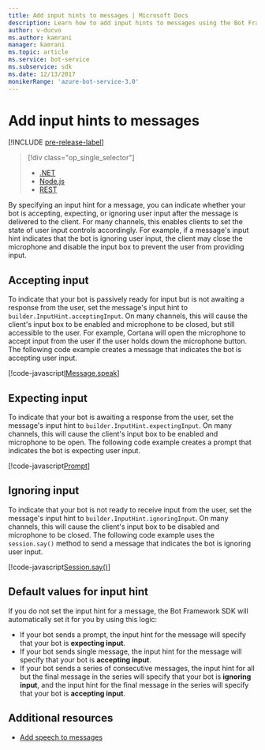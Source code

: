 ```yaml
---
title: Add input hints to messages | Microsoft Docs
description: Learn how to add input hints to messages using the Bot Framework SDK for .NET.
author: v-ducvo
ms.author: kamrani
manager: kamrani
ms.topic: article
ms.service: bot-service
ms.subservice: sdk
ms.date: 12/13/2017
monikerRange: 'azure-bot-service-3.0'
---
```


# Add input hints to messages

[!INCLUDE [pre-release-label](../includes/pre-release-label-v3.md)]

> [!div class="op_single_selector"]
> - [.NET](../dotnet/bot-builder-dotnet-add-input-hints.md)
> - [Node.js](../nodejs/bot-builder-nodejs-send-input-hints.md)
> - [REST](../rest-api/bot-framework-rest-connector-add-input-hints.md)

By specifying an input hint for a message, you can indicate whether your bot is accepting, expecting, or ignoring user input after the message is delivered to the client. For many channels, this enables clients to set the state of user input controls accordingly. For example, if a message's input hint indicates that the bot is ignoring user input, the client may close the microphone and disable the input box to prevent the user from providing input.

## Accepting input

To indicate that your bot is passively ready for input but is not awaiting a response from the user, set the message's input hint to `builder.InputHint.acceptingInput`. On many channels, this will cause the client's input box to be enabled and microphone to be closed, but still accessible to the user. For example, Cortana will open the microphone to accept input from the user if the user holds down the microphone button. The following code example creates a message that indicates the bot is accepting user input.

[!code-javascript[IMessage.speak](../includes/code/node-input-hints.js#InputHintAcceptingInput)]

## Expecting input

To indicate that your bot is awaiting a response from the user, set the message's input hint to `builder.InputHint.expectingInput`. On many channels, this will cause the client's input box to be enabled and microphone to be open. The following code example creates a prompt that indicates the bot is expecting user input.

[!code-javascript[Prompt](../includes/code/node-input-hints.js#InputHintExpectingInput)]

## Ignoring input

To indicate that your bot is not ready to receive input from the user, set the message's input hint to `builder.InputHint.ignoringInput`. 
On many channels, this will cause the client's input box to be disabled and microphone to be closed. The following code example uses the `session.say()` method to send a message that indicates the bot is ignoring user input.

[!code-javascript[Session.say()](../includes/code/node-input-hints.js#InputHintIgnoringInput)]

## Default values for input hint

If you do not set the input hint for a message, the Bot Framework SDK will automatically set it for you by using this logic: 

- If your bot sends a prompt, the input hint for the message will specify that your bot is **expecting input**.</li>
- If your bot sends single message, the input hint for the message will specify that your bot is **accepting input**.</li>
- If your bot sends a series of consecutive messages, the input hint for all but the final message in the series will specify that your bot is **ignoring input**, and the input hint for the final message in the series will specify that your bot is **accepting input**.

## Additional resources

- [Add speech to messages](bot-builder-nodejs-text-to-speech.md)
